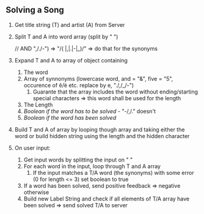 ## Solving a Song

1. Get title string (T) and artist (A) from Server

2. Split T and A into word array (split by " ")

   // AND ",/./-") => "/( |,|.|-|_)/" => do that for the synonyms

3. Expand T and A to array of object containing

   1. The word
   2. Array of synnonyms (lowercase word, and = "&", five = "5", occurence of ê/è etc. replace by e, "./,/_/-")
      1. Guarante that the array includes the word without ending/starting special characters => this word shall be used for the length
   3. The Length
   4. *Boolean if the word has to be solved* - "-/,/." doesn't
   5. *Boolean if the word has been solved*

4. Build T and A of array by looping though array and taking either the word or build hidden string using the length and the hidden character

5. On user input:

   1. Get input words by splitting the input on " "
   2. For each word in the input, loop through T and A array
      1. If the input matches a T/A word (the synonyms) with some error (0 for length <= 3) set boolean to true
   3. If a word has been solved, send positive feedback => negative otherwise
   4. Build new Label String and check if all elements of T/A array have been solved => send solved T/A to server  